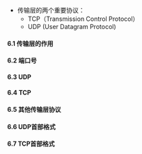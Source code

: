 * 传输层的两个重要协议：
  * TCP（Transmission Control Protocol）
  * UDP (User Datagram Protocol)
  
#### 6.1 传输层的作用
#### 6.2 端口号
#### 6.3 UDP
#### 6.4 TCP
#### 6.5 其他传输层协议
#### 6.6 UDP首部格式
#### 6.7 TCP首部格式
